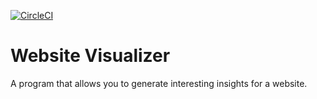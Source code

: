[![CircleCI](https://circleci.com/gh/alankbi/website-visualizer.svg?style=svg&circle-token=c2ffe9a2217c5e449c419594312254feb900cbb9)](https://circleci.com/gh/alankbi/website-visualizer)
# Website Visualizer
A program that allows you to generate interesting insights for a website. 
